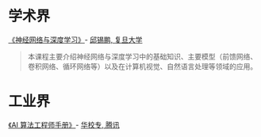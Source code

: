 # 学术界
[《神经网络与深度学习》](https://nndl.github.io/)- [邱锡鹏, 复旦大学](https://xpqiu.github.io/)
> 本课程主要介绍神经网络与深度学习中的基础知识、主要模型（前馈网络、卷积网络、循环网络等）以及在计算机视觉、自然语言处理等领域的应用。

# 工业界
[《AI 算法工程师手册》](http://www.huaxiaozhuan.com/)- [华校专, 腾讯](http://www.huaxiaozhuan.com/)
